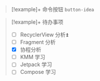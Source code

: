 > [!example]+ 命令按钮
> `button-idea`
> 


> [!example]+ 待办事项
>- [ ] RecyclerView 分析⏫ 
>- [ ] Fragment 分析
>- [x] 协程分析
>- [ ] KMM 学习
>- [ ] Jetpack 学习
>- [ ] Compose 学习
